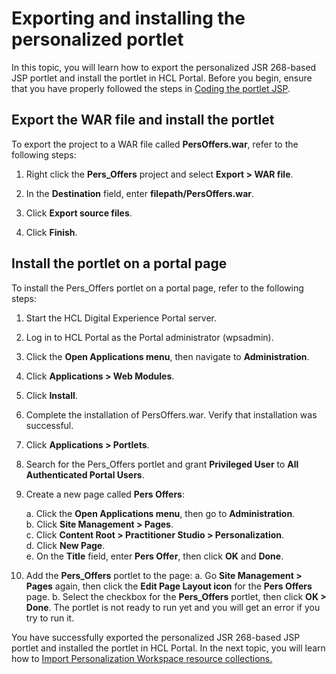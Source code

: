 # Exporting and installing the personalized portlet

In this topic, you will learn how to export the personalized JSR 268-based JSP portlet and install the portlet in HCL Portal. Before you begin, ensure that you have properly followed the steps in [Coding the portlet JSP](pzn_demo_finish_coding_portlet_jsp.md).

## Export the WAR file and install the portlet

To export the project to a WAR file called **PersOffers.war**, refer to the following steps:  

1. Right click the **Pers_Offers** project and select **Export > WAR file**.  

2. In the **Destination** field, enter **filepath/PersOffers.war**.  

3. Click **Export source files**.  

4. Click **Finish**.  

## Install the portlet on a portal page  

To install the Pers_Offers portlet on a portal page, refer to the following steps:  

1. Start the HCL Digital Experience Portal server.  

2. Log in to HCL Portal as the Portal administrator (wpsadmin).  

3. Click the **Open Applications menu**, then navigate to **Administration**.

4. Click **Applications > Web Modules**.

5. Click **Install**.  

6. Complete the installation of PersOffers.war. Verify that installation was successful.  

7. Click **Applications > Portlets**.  

8. Search for the Pers_Offers portlet and grant **Privileged User** to **All Authenticated Portal Users**.  

9. Create a new page called **Pers Offers**:  

    a. Click the **Open Applications menu**, then go to **Administration**.  
    b. Click **Site Management > Pages**.  
    c. Click **Content Root > Practitioner Studio > Personalization**.  
    d. Click **New Page**.  
    e. On the **Title** field, enter **Pers Offer**, then click **OK** and **Done**.  

10. Add the **Pers_Offers** portlet to the page:
    a. Go **Site Management > Pages** again, then click the **Edit Page Layout icon** for the **Pers Offers** page.
    b. Select the checkbox for the **Pers_Offers** portlet, then click **OK > Done**.
        The portlet is not ready to run yet and you will get an error if you try to run it.

You have successfully exported the personalized JSR 268-based JSP portlet and installed the portlet in HCL Portal. In the next topic, you will learn how to [Import Personalization Workspace resource collections.](./pzn_demo_import_resource_collections.md)
